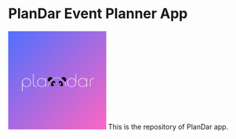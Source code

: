 # PlanDar Event Planner App
<img src="/assets/icons/applogo.png" width="200" height="200"> This is the repository of PlanDar app.
<!-- ![PlanDar logo](/assets/icons/applogo.png) -->
